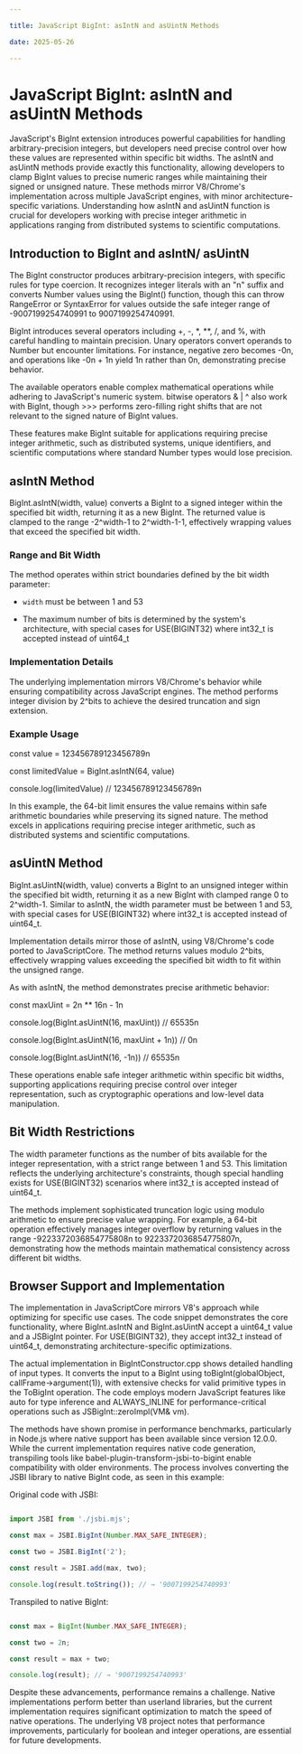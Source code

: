 ```yaml
---

title: JavaScript BigInt: asIntN and asUintN Methods

date: 2025-05-26

---
```



# JavaScript BigInt: asIntN and asUintN Methods

JavaScript's BigInt extension introduces powerful capabilities for handling arbitrary-precision integers, but developers need precise control over how these values are represented within specific bit widths. The asIntN and asUintN methods provide exactly this functionality, allowing developers to clamp BigInt values to precise numeric ranges while maintaining their signed or unsigned nature. These methods mirror V8/Chrome's implementation across multiple JavaScript engines, with minor architecture-specific variations. Understanding how asIntN and asUintN function is crucial for developers working with precise integer arithmetic in applications ranging from distributed systems to scientific computations.


## Introduction to BigInt and asIntN/ asUintN

The BigInt constructor produces arbitrary-precision integers, with specific rules for type coercion. It recognizes integer literals with an "n" suffix and converts Number values using the BigInt() function, though this can throw RangeError or SyntaxError for values outside the safe integer range of -9007199254740991 to 9007199254740991.

BigInt introduces several operators including +, -, *, **, /, and %, with careful handling to maintain precision. Unary operators convert operands to Number but encounter limitations. For instance, negative zero becomes -0n, and operations like -0n + 1n yield 1n rather than 0n, demonstrating precise behavior.

The available operators enable complex mathematical operations while adhering to JavaScript's numeric system. bitwise operators & | ^ also work with BigInt, though >>> performs zero-filling right shifts that are not relevant to the signed nature of BigInt values.

These features make BigInt suitable for applications requiring precise integer arithmetic, such as distributed systems, unique identifiers, and scientific computations where standard Number types would lose precision.


## asIntN Method

BigInt.asIntN(width, value) converts a BigInt to a signed integer within the specified bit width, returning it as a new BigInt. The returned value is clamped to the range -2^width-1 to 2^width-1-1, effectively wrapping values that exceed the specified bit width.


### Range and Bit Width

The method operates within strict boundaries defined by the bit width parameter:

- `width` must be between 1 and 53

- The maximum number of bits is determined by the system's architecture, with special cases for USE(BIGINT32) where int32_t is accepted instead of uint64_t


### Implementation Details

The underlying implementation mirrors V8/Chrome's behavior while ensuring compatibility across JavaScript engines. The method performs integer division by 2^bits to achieve the desired truncation and sign extension.


### Example Usage

const value = 123456789123456789n

const limitedValue = BigInt.asIntN(64, value)

console.log(limitedValue) // 123456789123456789n

In this example, the 64-bit limit ensures the value remains within safe arithmetic boundaries while preserving its signed nature. The method excels in applications requiring precise integer arithmetic, such as distributed systems and scientific computations.


## asUintN Method

BigInt.asUintN(width, value) converts a BigInt to an unsigned integer within the specified bit width, returning it as a new BigInt with clamped range 0 to 2^width-1. Similar to asIntN, the width parameter must be between 1 and 53, with special cases for USE(BIGINT32) where int32_t is accepted instead of uint64_t.

Implementation details mirror those of asIntN, using V8/Chrome's code ported to JavaScriptCore. The method returns values modulo 2^bits, effectively wrapping values exceeding the specified bit width to fit within the unsigned range.

As with asIntN, the method demonstrates precise arithmetic behavior:

const maxUint = 2n ** 16n - 1n

console.log(BigInt.asUintN(16, maxUint)) // 65535n

console.log(BigInt.asUintN(16, maxUint + 1n)) // 0n

console.log(BigInt.asUintN(16, -1n)) // 65535n

These operations enable safe integer arithmetic within specific bit widths, supporting applications requiring precise control over integer representation, such as cryptographic operations and low-level data manipulation.


## Bit Width Restrictions

The width parameter functions as the number of bits available for the integer representation, with a strict range between 1 and 53. This limitation reflects the underlying architecture's constraints, though special handling exists for USE(BIGINT32) scenarios where int32_t is accepted instead of uint64_t.

The methods implement sophisticated truncation logic using modulo arithmetic to ensure precise value wrapping. For example, a 64-bit operation effectively manages integer overflow by returning values in the range -9223372036854775808n to 9223372036854775807n, demonstrating how the methods maintain mathematical consistency across different bit widths.


## Browser Support and Implementation

The implementation in JavaScriptCore mirrors V8's approach while optimizing for specific use cases. The code snippet demonstrates the core functionality, where BigInt.asIntN and BigInt.asUintN accept a uint64_t value and a JSBigInt pointer. For USE(BIGINT32), they accept int32_t instead of uint64_t, demonstrating architecture-specific optimizations.

The actual implementation in BigIntConstructor.cpp shows detailed handling of input types. It converts the input to a BigInt using toBigInt(globalObject, callFrame->argument(1)), with extensive checks for valid primitive types in the ToBigInt operation. The code employs modern JavaScript features like auto for type inference and ALWAYS_INLINE for performance-critical operations such as JSBigInt::zeroImpl(VM& vm).

The methods have shown promise in performance benchmarks, particularly in Node.js where native support has been available since version 12.0.0. While the current implementation requires native code generation, transpiling tools like babel-plugin-transform-jsbi-to-bigint enable compatibility with older environments. The process involves converting the JSBI library to native BigInt code, as seen in this example:

Original code with JSBI:

```javascript

import JSBI from './jsbi.mjs';

const max = JSBI.BigInt(Number.MAX_SAFE_INTEGER);

const two = JSBI.BigInt('2');

const result = JSBI.add(max, two);

console.log(result.toString()); // → '9007199254740993'

```

Transpiled to native BigInt:

```javascript

const max = BigInt(Number.MAX_SAFE_INTEGER);

const two = 2n;

const result = max + two;

console.log(result); // → '9007199254740993'

```

Despite these advancements, performance remains a challenge. Native implementations perform better than userland libraries, but the current implementation requires significant optimization to match the speed of native operations. The underlying V8 project notes that performance improvements, particularly for boolean and integer operations, are essential for future developments.


